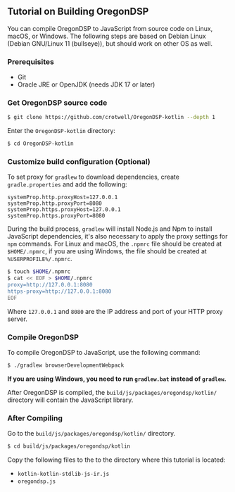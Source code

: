 ## Tutorial on Building OregonDSP

You can compile OregonDSP to JavaScript from source code on Linux, macOS, or Windows. The following steps are based on Debian Linux (Debian GNU/Linux 11 (bullseye)), but should work on other OS as well.

### Prerequisites

- Git
- Oracle JRE or OpenJDK (needs JDK 17 or later)

### Get OregonDSP source code

```bash
$ git clone https://github.com/crotwell/OregonDSP-kotlin --depth 1
```

Enter the `OregonDSP-kotlin` directory:

```bash
$ cd OregonDSP-kotlin
```

### Customize build configuration (Optional)

To set proxy for `gradlew` to download dependencies, create `gradle.properties` and add the following:

```properties
systemProp.http.proxyHost=127.0.0.1
systemProp.http.proxyPort=8080
systemProp.https.proxyHost=127.0.0.1
systemProp.https.proxyPort=8080
```

During the build process, `gradlew` will install Node.js and Npm to install JavaScript dependencies, it's also necessary to apply the proxy settings for `npm` commands. For Linux and macOS, the `.npmrc` file should be created at `$HOME/.npmrc`, if you are using Windows, the file should be created at `%USERPROFILE%/.npmrc`.

```bash
$ touch $HOME/.npmrc
$ cat << EOF > $HOME/.npmrc
proxy=http://127.0.0.1:8080
https-proxy=http://127.0.0.1:8080
EOF
```

Where `127.0.0.1` and `8080` are the IP address and port of your HTTP proxy server.

### Compile OregonDSP

To compile OregonDSP to JavaScript, use the following command:

```bash
$ ./gradlew browserDevelopmentWebpack
```

**If you are using Windows, you need to run `gradlew.bat` instead of `gradlew`.**

After OregonDSP is compiled, the `build/js/packages/oregondsp/kotlin/` directory will contain the JavaScript library.

### After Compiling

Go to the `build/js/packages/oregondsp/kotlin/` directory.

```bash
$ cd build/js/packages/oregondsp/kotlin
```

Copy the following files to the to the directory where this tutorial is located:

- `kotlin-kotlin-stdlib-js-ir.js`
- `oregondsp.js`
